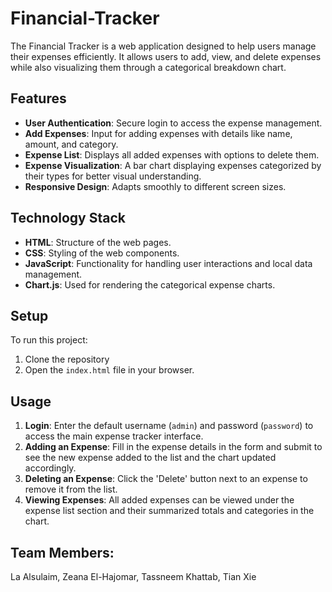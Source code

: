 # Financial-Tracker

The Financial Tracker is a web application designed to help users manage their expenses efficiently. It allows users to add, view, and delete expenses while also visualizing them through a categorical breakdown chart.

## Features

- **User Authentication**: Secure login to access the expense management.
- **Add Expenses**: Input for adding expenses with details like name, amount, and category.
- **Expense List**: Displays all added expenses with options to delete them.
- **Expense Visualization**: A bar chart displaying expenses categorized by their types for better visual understanding.
- **Responsive Design**: Adapts smoothly to different screen sizes.

## Technology Stack

- **HTML**: Structure of the web pages.
- **CSS**: Styling of the web components.
- **JavaScript**: Functionality for handling user interactions and local data management.
- **Chart.js**: Used for rendering the categorical expense charts.

## Setup

To run this project:

1. Clone the repository
2. Open the `index.html` file in your browser.

## Usage

1. **Login**: Enter the default username (`admin`) and password (`password`) to access the main expense tracker interface.
2. **Adding an Expense**: Fill in the expense details in the form and submit to see the new expense added to the list and the chart updated accordingly.
3. **Deleting an Expense**: Click the 'Delete' button next to an expense to remove it from the list.
4. **Viewing Expenses**: All added expenses can be viewed under the expense list section and their summarized totals and categories in the chart.

## Team Members:
La Alsulaim, 
Zeana El-Hajomar, 
Tassneem Khattab, 
Tian Xie
